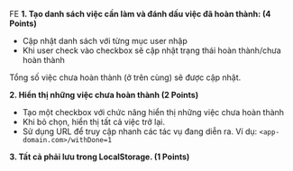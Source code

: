 FE
**1. Tạo danh sách việc cần làm và đánh dấu việc đã hoàn thành: (4 Points)**

- Cập nhật danh sách với từng mục user nhập
- Khi user check vào checkbox sẽ cập nhật trạng thái hoàn thành/chưa hoàn thành

Tổng số việc chưa hoàn thành (ở trên cùng) sẽ được cập nhật.

**2. Hiển thị những việc chưa hoàn thành (2 Points)**

- Tạo một checkbox với chức năng hiển thị những việc chưa hoàn thành
- Khi bỏ chọn, hiển thị tất cả việc trở lại.
- Sử dụng URL để truy cập nhanh các tác vụ đang diễn ra. Ví dụ: `<app-domain.com>/withDone=1` 

**3. Tất cả phải lưu trong LocalStorage. (1 Points)**

<!-- 
**4. Thể hiện ngày đến deadline (1 Points)**
Một việc có thể có ngày deadline, cập nhật thời gian còn lại của việc đó cho user. 
**5. Tạo chức năng đổi ngôn ngữ (1 Points)**
**6. Sắp xếp lại thứ tự các công việc (1 Points)**
-->